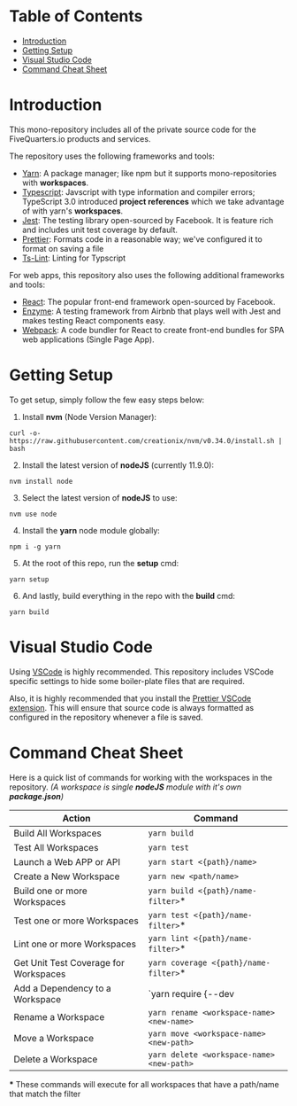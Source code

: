 # Table of Contents

- [Introduction](#Introduction)
- [Getting Setup](#Getting%20Setup)
- [Visual Studio Code](#Visual%20Studio%20Code)
- [Command Cheat Sheet](#Command%20Cheat%20Sheet)

# Introduction

This mono-repository includes all of the private source code for the FiveQuarters.io products and services.

The repository uses the following frameworks and tools:

- [Yarn](https://yarnpkg.com/en/): A package manager; like npm but it supports mono-repositories with **workspaces**.
- [Typescript](https://www.typescriptlang.org/): Javscript with type information and compiler errors; TypeScript 3.0 introduced **project references** which we take advantage of with yarn's **workspaces**.
- [Jest](https://jestjs.io/en/): The testing library open-sourced by Facebook. It is feature rich and includes unit test coverage by default.
- [Prettier](https://prettier.io/): Formats code in a reasonable way; we've configured it to format on saving a file
- [Ts-Lint](https://palantir.github.io/tslint/): Linting for Typscript

For web apps, this repository also uses the following additional frameworks and tools:

- [React](https://reactjs.org/): The popular front-end framework open-sourced by Facebook.
- [Enzyme](https://airbnb.io/enzyme/): A testing framework from Airbnb that plays well with Jest and makes testing React components easy.
- [Webpack](https://webpack.js.org/): A code bundler for React to create front-end bundles for SPA web applications (Single Page App).

# Getting Setup

To get setup, simply follow the few easy steps below:

1. Install **nvm** (Node Version Manager):

```
curl -o- https://raw.githubusercontent.com/creationix/nvm/v0.34.0/install.sh | bash
```

2. Install the latest version of **nodeJS** (currently 11.9.0):

```
nvm install node
```

3. Select the latest version of **nodeJS** to use:

```
nvm use node
```

4. Install the **yarn** node module globally:

```
npm i -g yarn
```

5. At the root of this repo, run the **setup** cmd:

```
yarn setup
```

6. And lastly, build everything in the repo with the **build** cmd:

```
yarn build
```

# Visual Studio Code

Using [VSCode](https://code.visualstudio.com/) is highly recommended. This repository includes VSCode specific settings to hide some boiler-plate files that are required.

Also, it is highly recommended that you install the [Prettier VSCode extension](https://marketplace.visualstudio.com/items?itemName=esbenp.prettier-vscode). This will ensure that source code is always formatted as configured in the repository whenever a file is saved.

# Command Cheat Sheet

Here is a quick list of commands for working with the workspaces in the repository. _(A workspace is single **nodeJS** module with it's own **package.json**)_

| Action                                | Command                                                      |
| ------------------------------------- | ------------------------------------------------------------ |
| Build All Workspaces                  | `yarn build`                                                 |
| Test All Workspaces                   | `yarn test`                                                  |
| Launch a Web APP or API               | `yarn start <{path}/name>`                                   |
| Create a New Workspace                | `yarn new <path/name>`                                       |
| Build one or more Workspaces          | `yarn build <{path}/name-filter>`\*                          |
| Test one or more Workspaces           | `yarn test <{path}/name-filter>`\*                           |
| Lint one or more Workspaces           | `yarn lint <{path}/name-filter>`\*                           |
| Get Unit Test Coverage for Workspaces | `yarn coverage <{path}/name-filter>`\*                       |
| Add a Dependency to a Workspace       | `yarn require <workspace-name> <dependency-name> {--dev|-D}` |
| Rename a Workspace                    | `yarn rename <workspace-name> <new-name>`                    |
| Move a Workspace                      | `yarn move <workspace-name> <new-path>`                      |
| Delete a Workspace                    | `yarn delete <workspace-name> <new-path>`                    |

**\*** These commands will execute for all workspaces that have a path/name that match the filter
